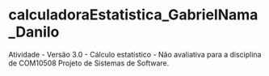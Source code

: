 # calculadoraEstatistica_GabrielNama_Danilo
Atividade - Versão 3.0 - Cálculo estatístico - Não avaliativa para a disciplina de COM10508 Projeto de Sistemas de Software.
